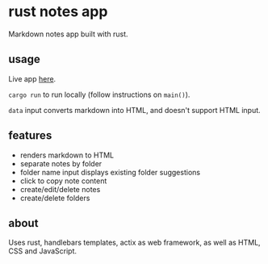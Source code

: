 # rust notes app

Markdown notes app built with rust.

## usage

Live app [here](url).

`cargo run` to run locally (follow instructions on `main()`).

`data` input converts markdown into HTML, and doesn't support HTML input.

## features

- renders markdown to HTML
- separate notes by folder
- folder name input displays existing folder suggestions
- click to copy note content
- create/edit/delete notes
- create/delete folders

## about

Uses rust, handlebars templates, actix as web framework, as well as HTML, CSS and JavaScript.
